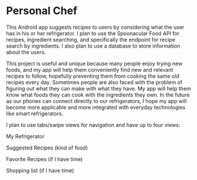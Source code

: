 <h1>Personal Chef</h1>

<p>This Android app suggests recipes to users by considering what the user has in his or her refrigerator. I plan to use the Spoonacular Food API for recipes, ingredient searching, and specifically the endpoint for recipe search by ingredients. I also plan to use a database to store information about the users.

<p>This project is useful and unique because many people enjoy trying new foods, and my app will help them conveniently find new and relevant recipes to follow, hopefully preventing them from cooking the same old recipes every day. Sometimes people are also faced with the problem of figuring out what they can make with what they have. My app will help them know what foods they can cook with the ingredients they own. In the future as our phones can connect directly to our refrigerators, I hope my app will become more applicable and more integrated with everyday technologies like smart refrigerators.

<p>I plan to use tabs/swipe views for navigation and have up to four views:
<p>My Refrigerator
<p>Suggested Recipes (kind of food)
<p>Favorite Recipes (if I have time)
<p>Shopping list (if I have time)
